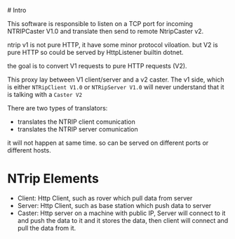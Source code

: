 
﻿# Intro

This software is responsible to listen on a TCP port for incoming NTRIPCaster V1.0 and translate then send to remote NtripCaster v2.

ntrip v1 is not pure HTTP, it have some minor protocol viloation. but V2 is pure HTTP so could be served by HttpListener builtin dotnet. 

the goal is to convert V1 requests to pure HTTP requests (V2).


This proxy lay between V1 client/server and a v2 caster. The v1 side, which is either `NTRipClient V1.0` or `NTRipServer V1.0` will never understand that it is talking with a `Caster V2`


There are two types of translators:

- translates the NTRIP client comunication
- translates the NTRIP server comunication

it will not happen at same time. so can be served on different ports or different hosts.

# NTrip Elements

- Client: Http Client, such as rover which pull data from server
- Server: Http Client, such as base station which push data to server
- Caster: Http server on a machine with public IP, Server will connect to it and push the data to it and it stores the data, then client will connect and pull the data from it.
